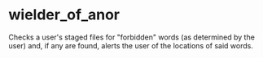 # wielder_of_anor
Checks a user's staged files for "forbidden" words (as determined by the user) and, if any are found, alerts the user of the locations of said words.
